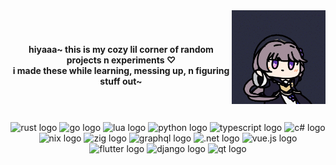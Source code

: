 <img width="150px" align="right" alt="image" src="download.gif" />


###
<br>
<p align="center"><b>hiyaaa~ this is my cozy lil corner of random projects n experiments ♡<br>i made these while learning, messing up, n figuring stuff out~</b></p>

###

<br clear="both">
<br>
<div align="center">
  <img src="https://img.shields.io/badge/rust-%23000000.svg?style=for-the-badge&logo=rust&logoColor=white" height="23" alt="rust logo" />
<img src="https://img.shields.io/badge/go-%2300ADD8.svg?style=for-the-badge&logo=go&logoColor=white" height="23" alt="go logo" />
<img src="https://img.shields.io/badge/lua-%232C2D72.svg?style=for-the-badge&logo=lua&logoColor=white" height="23" alt="lua logo" />
<img src="https://img.shields.io/badge/python-3670A0?style=for-the-badge&logo=python&logoColor=ffdd54" height="23" alt="python logo" />
<img src="https://img.shields.io/badge/typescript-%23007ACC.svg?style=for-the-badge&logo=typescript&logoColor=white" height="23" alt="typescript logo" />
<img src="https://img.shields.io/badge/c%23-%23239120.svg?style=for-the-badge&logo=csharp&logoColor=white" height="23" alt="c# logo" />
<img src="https://img.shields.io/badge/NIX-5277C3.svg?style=for-the-badge&logo=NixOS&logoColor=white" height="23" alt="nix logo" />
<img src="https://img.shields.io/badge/Zig-%23F7A41D.svg?style=for-the-badge&logo=zig&logoColor=white" height="23" alt="zig logo" />
<img src="https://img.shields.io/badge/-GraphQL-E10098?style=for-the-badge&logo=graphql&logoColor=white" height="23" alt="graphql logo" />
<img src="https://img.shields.io/badge/.NET-5C2D91?style=for-the-badge&logo=.net&logoColor=white" height="23" alt=".net logo" />
<img src="https://img.shields.io/badge/vue.js-%2335495e.svg?style=for-the-badge&logo=vuedotjs&logoColor=%234FC08D" height="23" alt="vue.js logo" />
<img src="https://img.shields.io/badge/Flutter-%2302569B.svg?style=for-the-badge&logo=Flutter&logoColor=white" height="23" alt="flutter logo" />
<img src="https://img.shields.io/badge/django-%23092E20.svg?style=for-the-badge&logo=django&logoColor=white" height="23" alt="django logo" />
<img src="https://img.shields.io/badge/Qt-%23217346.svg?style=for-the-badge&logo=Qt&logoColor=white" height="23" alt="qt logo" />

</div>

###
